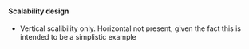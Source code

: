 #### Scalability design
- Vertical scalibility only. Horizontal not present, given the fact this is intended to be a simplistic example